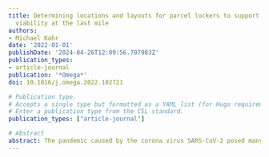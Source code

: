 ```yaml
---
title: Determining locations and layouts for parcel lockers to support supply chain
  viability at the last mile
authors:
- Michael Kahr
date: '2022-01-01'
publishDate: '2024-04-26T12:09:56.707983Z'
publication_types:
- article-journal
publication: '*Omega*'
doi: 10.1016/j.omega.2022.102721

# Publication type.
# Accepts a single type but formatted as a YAML list (for Hugo requirements).
# Enter a publication type from the CSL standard.
publication_types: ["article-journal"]

# Abstract
abstract: The pandemic caused by the corona virus SARS-CoV-2 posed many new challenges for humanity. For instance, governments imposed regulations such as lockdowns, resulting in supply chain shocks at different tiers. Also delivery services reached their capacity limits because the demand for mail orders soared  temporarily during the lockdowns. We argue that one option to support supply chain (SC) viability at the last-mile delivery tier is to use (outdoor) parcel lockers through which customers can collect their orderings 24/7 while ensuring physical distancing. The location planning of such lockers is known to be of utmost importance for their success. Another important topic to address is that the design of the compartment structure of the parcel lockers should meet the (uncertain) customer demand for different commodities. Both of the latter planning issues are combined into one optimization problem in this article. The objective is to maximize a linear function (e.g., expected profits) of the covered demand given a budget an operator is willing to invest. An integer linear programming formulation is proposed, and a reformulation based on Benders decomposition is derived. It is shown that the Benders cuts can be separated in linear time. The developed algorithms enable solving of large-scale problem instances  demonstrated by a performance analysis of computational experiments. The impact of different problem parameters on the obtained solutions is demonstrated by a sensitivity analysis. A case study based on real-world data from Austria is presented. The results show that using parcel lockers can support SC viability at the last-mile delivery tier. Moreover, the relatively small investment cost yields promising returns. The results further indicate that small- and medium-sized compartments should be preferred over large and x-large ones in the parcel locker compartment design.
---
```

